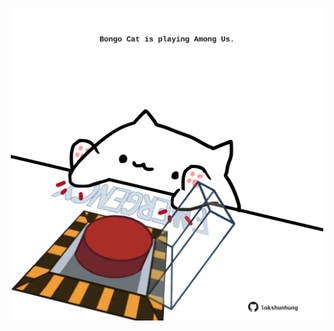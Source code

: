 <!-- built at 22/05/2024, 02:11:53 UTC -->
<p align="center">
  <img width="500" height="500" src="./ReadmeImage.svg">
</p>
